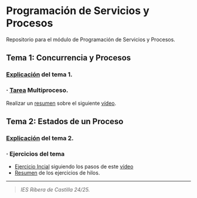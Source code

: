 # Programación de Servicios y Procesos
Repositorio para el módulo de Programación de Servicios y Procesos.

## Tema 1: Concurrencia y Procesos
### <a href="https://github.com/estelaV9/PSP/blob/master/Tema1_ConcurrenciaYProcesos/ResumenTema1.md">Explicación</a> del tema 1.
### · <a href="https://github.com/estelaV9/PSP/blob/master/Tema1_ConcurrenciaYProcesos/Tarea_Multiproceso/EnunciadoTarea.md">Tarea</a> Multiproceso.
Realizar un <a href="https://github.com/estelaV9/PSP/blob/master/Tema1_ConcurrenciaYProcesos/Tarea_Multiproceso/EstelaDeVega_TareaMultiproceso.pdf">resumen</a> sobre el siguiente <a href="https://www.youtube.com/watch?v=lpL7oMQfwK0&t=1s">vídeo</a>.

## Tema 2: Estados de un Proceso
### <a href="https://github.com/estelaV9/PSP/blob/master/Tema2_%20EstadosDeUnProceso/ResumenTema2.md">Explicación</a> del tema 2.
### · Ejercicios del tema
- <a href="https://github.com/estelaV9/PSP/tree/master/Tema2_%20EstadosDeUnProceso/Ejercicio/EjemploHilos">Ejercicio Incial</a> siguiendo los pasos de este <a href="https://www.youtube.com/watch?v=JTXWVZctk3I&list=PLYwQpNMBCzIm_o2e89tJXXQ0btAFKh0BE&index=2&t=1749s">vídeo</a>
- <a href="https://github.com/estelaV9/PSP/blob/master/Tema2_%20EstadosDeUnProceso/Ejercicio/ResumenEjercicioHilos.md">Resumen</a> de los ejercicios de hilos.




---
>_IES Ribera de Castilla 24/25._
